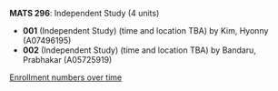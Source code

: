 **MATS 296**: Independent Study (4 units)

- **001** (Independent Study) (time and location TBA) by Kim, Hyonny (A07496195)
- **002** (Independent Study) (time and location TBA) by Bandaru, Prabhakar (A05725919)

[Enrollment numbers over time](./MATS296.tsv)
